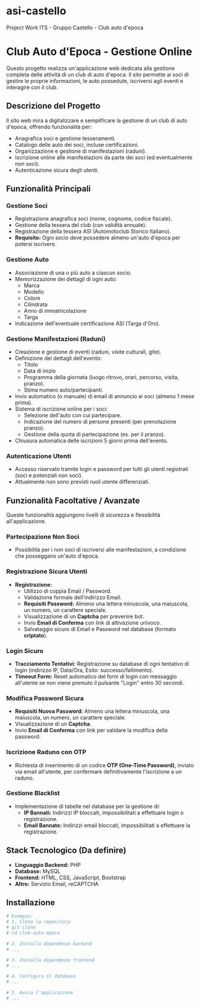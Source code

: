 # asi-castello
Project Work ITS - Gruppo Castello - Club auto d'epoca



# Club Auto d'Epoca - Gestione Online

Questo progetto realizza un'applicazione web dedicata alla gestione completa delle attività di un club di auto d'epoca. Il sito permette ai soci di gestire le proprie informazioni, le auto possedute, iscriversi agli eventi e interagire con il club.

## Descrizione del Progetto

Il sito web mira a digitalizzare e semplificare la gestione di un club di auto d'epoca, offrendo funzionalità per:

* Anagrafica soci e gestione tesseramenti.
* Catalogo delle auto dei soci, incluse certificazioni.
* Organizzazione e gestione di manifestazioni (raduni).
* Iscrizione online alle manifestazioni da parte dei soci (ed eventualmente non soci).
* Autenticazione sicura degli utenti.

## Funzionalità Principali

### Gestione Soci
* Registrazione anagrafica soci (nome, cognome, codice fiscale).
* Gestione della tessera del club (con validità annuale).
* Registrazione della tessera ASI (Automotoclub Storico Italiano).
* **Requisito:** Ogni socio deve possedere almeno un'auto d'epoca per potersi iscrivere.

### Gestione Auto
* Associazione di una o più auto a ciascun socio.
* Memorizzazione dei dettagli di ogni auto:
    * Marca
    * Modello
    * Colore
    * Cilindrata
    * Anno di immatricolazione
    * Targa
* Indicazione dell'eventuale certificazione ASI (Targa d'Oro).

### Gestione Manifestazioni (Raduni)
* Creazione e gestione di eventi (raduni, visite culturali, gite).
* Definizione dei dettagli dell'evento:
    * Titolo
    * Data di inizio
    * Programma della giornata (luogo ritrovo, orari, percorso, visita, pranzo).
    * Stima numero auto/partecipanti.
* Invio automatico (o manuale) di email di annuncio ai soci (almeno 1 mese prima).
* Sistema di iscrizione online per i soci:
    * Selezione dell'auto con cui partecipare.
    * Indicazione del numero di persone presenti (per prenotazione pranzo).
    * Gestione della quota di partecipazione (es. per il pranzo).
* Chiusura automatica delle iscrizioni 5 giorni prima dell'evento.

### Autenticazione Utenti
* Accesso riservato tramite login e password per tutti gli utenti registrati (soci e potenziali non soci).
* Attualmente non sono previsti ruoli utente differenziati.

## Funzionalità Facoltative / Avanzate

Queste funzionalità aggiungono livelli di sicurezza e flessibilità all'applicazione.

### Partecipazione Non Soci
* Possibilità per i non soci di iscriversi alle manifestazioni, a condizione che posseggano un'auto d'epoca.

### Registrazione Sicura Utenti
* **Registrazione:**
    * Utilizzo di coppia Email / Password.
    * Validazione formale dell'indirizzo Email.
    * **Requisiti Password:** Almeno una lettera minuscola, una maiuscola, un numero, un carattere speciale.
    * Visualizzazione di un **Captcha** per prevenire bot.
    * Invio **Email di Conferma** con link di attivazione univoco.
    * Salvataggio sicuro di Email e Password nel database (formato **criptato**).

### Login Sicuro
* **Tracciamento Tentativi:** Registrazione su database di ogni tentativo di login (indirizzo IP, Data/Ora, Esito: successo/fallimento).
* **Timeout Form:** Reset automatico del form di login con messaggio all'utente se non viene premuto il pulsante "Login" entro 30 secondi.

### Modifica Password Sicura
* **Requisiti Nuova Password:** Almeno una lettera minuscola, una maiuscola, un numero, un carattere speciale.
* Visualizzazione di un **Captcha**.
* Invio **Email di Conferma** con link per validare la modifica della password.

### Iscrizione Raduno con OTP
* Richiesta di inserimento di un codice **OTP (One-Time Password)**, inviato via email all'utente, per confermare definitivamente l'iscrizione a un raduno.

### Gestione Blacklist
* Implementazione di tabelle nel database per la gestione di:
    * **IP Bannati:** Indirizzi IP bloccati, impossibilitati a effettuare login o registrazione.
    * **Email Bannate:** Indirizzi email bloccati, impossibilitati a effettuare la registrazione.

## Stack Tecnologico (Da definire)

* **Linguaggio Backend:**  PHP
* **Database:** MySQL
* **Frontend:** HTML, CSS, JavaScript, Bootstrap
* **Altro:** Servizio Email, reCAPTCHA

## Installazione 

```bash
# Esempio:
# 1. Clona la repository
# git clone
# cd club-auto-epoca

# 2. Installa dipendenze backend
# ...

# 3. Installa dipendenze frontend
# ...

# 4. Configura il database
# ...

# 5. Avvia l'applicazione
# ...